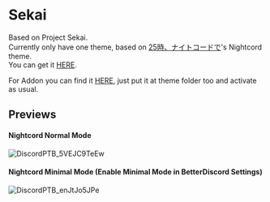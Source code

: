 # **Sekai**  
Based on Project Sekai.  
Currently only have one theme, based on [25時、ナイトコードで](https://pjsekai.sega.jp/character/unite05/index.html)'s Nightcord theme.  
You can get it [HERE](https://github.com/seilent/nightcord/tree/main/sekai/release). 

For Addon you can find it [HERE](https://github.com/seilent/nightcord-module), just put it at theme folder too and activate as usual.

## **Previews**
#### **Nightcord** Normal Mode
![DiscordPTB_5VEJC9TeEw](https://user-images.githubusercontent.com/88354811/128617477-38b689e0-b8ba-49a2-8cb6-9a3d7eb5c17c.png)


#### **Nightcord** Minimal Mode (Enable Minimal Mode in BetterDiscord Settings)
![DiscordPTB_enJtJo5JPe](https://user-images.githubusercontent.com/88354811/128617480-c7436e64-7b67-4348-a8ac-e2078799b920.png)
